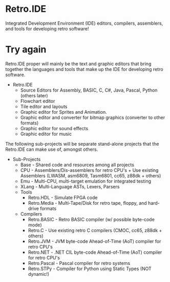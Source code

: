 # Retro.IDE
Integrated Development Environment (IDE) editors, compilers, assemblers, and tools for developing retro software!

# Try again

Retro.IDE proper will mainly be the text and graphic editors that bring together the languages and tools that make up the IDE for developing retro software.  

* Retro.IDE  
  * Source Editors for Assembly, BASIC, C, C#, Java, Pascal, Python (others later)
  * Flowchart editor 
  * Tile editor and layouts
  * Graphic editor for Sprites and Animation.
  * Graphic editor and converter for bitmap graphics (converter to other formats)
  * Graphic editor for sound effects
  * Graphic editor for music

The following sub-projects will be separate stand-alone projects that the Retro.IDE can make use of, amongst others. 

* Sub-Projects
  * Base - Shared code and resources among all projects
  * CPU - Assemblers/Dis-assemblers for retro CPU's + Use existing Assemblers (LWASM, asm6809, Tasm6801, cc65, z88dk + others)
  * Emu - Multi-CPU, multi-target emulation for integrated testing
  * XLang - Multi-Language ASTs, Lexers, Parsers  
  * Tools
    * Retro.HDL - Simulate FPGA code 
    * Retro.Media - Multi-Tape/Disk for retro tape, floppy, and hard-drive formats
  * Compilers
    * Retro.BASIC - Retro BASIC compiler (w/ possible byte-code mode)
    * Retro.C - Use existing retro C compilers (CMOC, cc65, z88dk + others)
    * Retro.JVM - JVM byte-code Ahead-of-Time (AoT) compiler for retro CPU's
    * Retro.NET - .NET CIL byte-code Ahead-of-Time (AoT) compiler for retro CPU's
    * Retro.Pascal - Pascal compiler for retro systems 
    * Retro.STPy - Compiler for Python using Static Types (NOT dynamic!) 